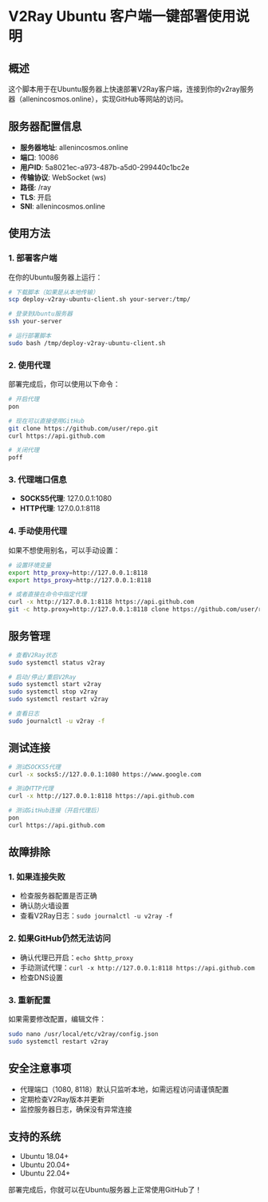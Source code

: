 # V2Ray Ubuntu 客户端一键部署使用说明

## 概述
这个脚本用于在Ubuntu服务器上快速部署V2Ray客户端，连接到你的v2ray服务器（allenincosmos.online），实现GitHub等网站的访问。

## 服务器配置信息
- **服务器地址**: allenincosmos.online
- **端口**: 10086
- **用户ID**: 5a8021ec-a973-487b-a5d0-299440c1bc2e
- **传输协议**: WebSocket (ws)
- **路径**: /ray
- **TLS**: 开启
- **SNI**: allenincosmos.online

## 使用方法

### 1. 部署客户端
在你的Ubuntu服务器上运行：

```bash
# 下载脚本（如果是从本地传输）
scp deploy-v2ray-ubuntu-client.sh your-server:/tmp/

# 登录到Ubuntu服务器
ssh your-server

# 运行部署脚本
sudo bash /tmp/deploy-v2ray-ubuntu-client.sh
```

### 2. 使用代理

部署完成后，你可以使用以下命令：

```bash
# 开启代理
pon

# 现在可以直接使用GitHub
git clone https://github.com/user/repo.git
curl https://api.github.com

# 关闭代理
poff
```

### 3. 代理端口信息
- **SOCKS5代理**: 127.0.0.1:1080
- **HTTP代理**: 127.0.0.1:8118

### 4. 手动使用代理
如果不想使用别名，可以手动设置：

```bash
# 设置环境变量
export http_proxy=http://127.0.0.1:8118
export https_proxy=http://127.0.0.1:8118

# 或者直接在命令中指定代理
curl -x http://127.0.0.1:8118 https://api.github.com
git -c http.proxy=http://127.0.0.1:8118 clone https://github.com/user/repo.git
```

## 服务管理

```bash
# 查看V2Ray状态
sudo systemctl status v2ray

# 启动/停止/重启V2Ray
sudo systemctl start v2ray
sudo systemctl stop v2ray
sudo systemctl restart v2ray

# 查看日志
sudo journalctl -u v2ray -f
```

## 测试连接

```bash
# 测试SOCKS5代理
curl -x socks5://127.0.0.1:1080 https://www.google.com

# 测试HTTP代理
curl -x http://127.0.0.1:8118 https://api.github.com

# 测试GitHub连接（开启代理后）
pon
curl https://api.github.com
```

## 故障排除

### 1. 如果连接失败
- 检查服务器配置是否正确
- 确认防火墙设置
- 查看V2Ray日志：`sudo journalctl -u v2ray -f`

### 2. 如果GitHub仍然无法访问
- 确认代理已开启：`echo $http_proxy`
- 手动测试代理：`curl -x http://127.0.0.1:8118 https://api.github.com`
- 检查DNS设置

### 3. 重新配置
如果需要修改配置，编辑文件：
```bash
sudo nano /usr/local/etc/v2ray/config.json
sudo systemctl restart v2ray
```

## 安全注意事项
- 代理端口（1080, 8118）默认只监听本地，如需远程访问请谨慎配置
- 定期检查V2Ray版本并更新
- 监控服务器日志，确保没有异常连接

## 支持的系统
- Ubuntu 18.04+
- Ubuntu 20.04+
- Ubuntu 22.04+

部署完成后，你就可以在Ubuntu服务器上正常使用GitHub了！
